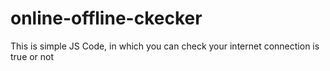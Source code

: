 # online-offline-ckecker
This is simple JS Code, in which you can check your internet connection is true or not
